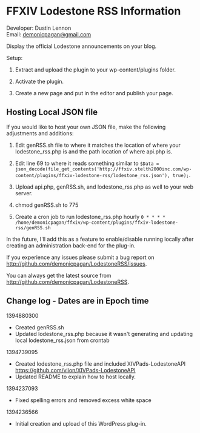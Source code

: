 FFXIV Lodestone RSS Information
=====================================
Developer: Dustin Lennon<br />
Email: <demonicpagan@gmail.com>

Display the official Lodestone announcements on your blog.

Setup:

1. Extract and upload the plugin to your wp-content/plugins folder.

2. Activate the plugin.

3. Create a new page and put <!-- FFXIV_RSS --> in the editor and publish your page.

Hosting Local JSON file
------------------------
If you would like to host your own JSON file, make the following adjustments and additions:

1. Edit genRSS.sh file to where it matches the location of where your lodestone_rss.php is and the path location of where
api.php is.

2. Edit line 69 to where it reads something similar to `$Data = json_decode(file_get_contents('http://ffxiv.stelth2000inc.com/wp-content/plugins/ffxiv-lodestone-rss/lodestone_rss.json'), true);`.

3. Upload api.php, genRSS.sh, and lodestone_rss.php as well to your web server.

4. chmod genRSS.sh to 775

5. Create a cron job to run lodestone_rss.php hourly
	`0 * * * *  /home/demonicpagan/ffxiv/wp-content/plugins/ffxiv-lodestone-rss/genRSS.sh`

In the future, I'll add this as a feature to enable/disable running locally after creating an administration back-end for the plug-in.

If you experience any issues please submit a bug report on
<http://github.com/demonicpagan/LodestoneRSS/issues>.

You can always get the latest source from <http://github.com/demonicpagan/LodestoneRSS>.

Change log - Dates are in Epoch time
-----------------------------------
1394880300

*	Created genRSS.sh
*	Updated lodestone_rss.php because it wasn't generating and updating local lodestone_rss.json
from crontab

1394739095

*	Created lodestone_rss.php file and included XIVPads-LodestoneAPI <https://github.com/viion/XIVPads-LodestoneAPI>
*	Updated README to explain how to host locally.

1394237093

*	Fixed spelling errors and removed excess white space

1394236566

*	Initial creation and upload of this WordPress plug-in.